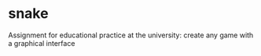 # snake
Assignment for educational practice at the university: create any game with a graphical interface
